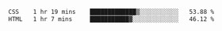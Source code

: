 
<!--START_SECTION:waka-->

```txt
CSS    1 hr 19 mins    █████████████▒░░░░░░░░░░░   53.88 %
HTML   1 hr 7 mins     ███████████▓░░░░░░░░░░░░░   46.12 %
```

<!--END_SECTION:waka-->
